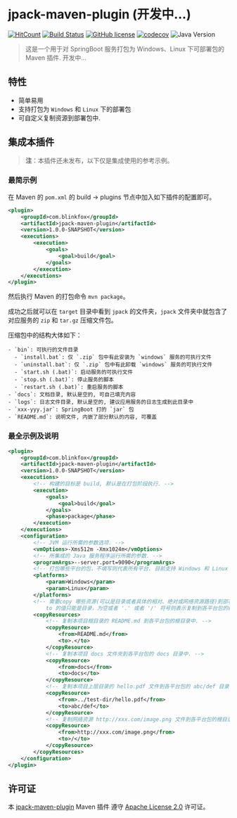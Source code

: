 # jpack-maven-plugin (开发中...)

[![HitCount](http://hits.dwyl.io/blinkfox/jpack-maven-plugin.svg)](https://github.com/blinkfox/jpack-maven-plugin) [![Build Status](https://secure.travis-ci.org/blinkfox/jpack-maven-plugin.svg)](https://travis-ci.org/blinkfox/jpack-maven-plugin) [![GitHub license](https://img.shields.io/github/license/blinkfox/jpack-maven-plugin.svg)](https://github.com/blinkfox/jpack-maven-plugin/blob/master/LICENSE) [![codecov](https://codecov.io/gh/blinkfox/jpack-maven-plugin/branch/master/graph/badge.svg)](https://codecov.io/gh/blinkfox/jpack-maven-plugin) ![Java Version](https://img.shields.io/badge/Java-%3E%3D%208-blue.svg)

> 这是一个用于对 SpringBoot 服务打包为 Windows、Linux 下可部署包的 Maven 插件. 开发中...

## 特性

- 简单易用
- 支持打包为 `Windows` 和 `Linux` 下的部署包
- 可自定义复制资源到部署包中.

## 集成本插件

> **注**：本插件还未发布，以下仅是集成使用的参考示例。

### 最简示例

在 Maven 的 `pom.xml` 的 build -> plugins 节点中加入如下插件的配置即可。

```xml
<plugin>
    <groupId>com.blinkfox</groupId>
    <artifactId>jpack-maven-plugin</artifactId>
    <version>1.0.0-SNAPSHOT</version>
    <executions>
        <execution>
            <goals>
                <goal>build</goal>
            </goals>
        </execution>
    </executions>
</plugin>
```

然后执行 Maven 的打包命令 `mvn package`。

成功之后就可以在 `target` 目录中看到 `jpack` 的文件夹，`jpack` 文件夹中就包含了对应服务的 `zip` 和 `tar.gz` 压缩文件包。

压缩包中的结构大体如下：

```
- `bin`: 可执行的文件目录
  - `install.bat`: 仅 `.zip` 包中有此安装为 `windows` 服务的可执行文件
  - `uninstall.bat`: 仅 `.zip` 包中有此卸载 `windows` 服务的可执行文件
  - `start.sh (.bat)`: 启动服务的可执行文件
  - `stop.sh (.bat)`: 停止服务的脚本
  - `restart.sh (.bat)`: 重启服务的脚本
- `docs`: 文档目录, 默认是空的, 可自己填充内容
- `logs`: 日志文件目录, 默认是空的, 建议应用服务的日志生成到此目录中
- `xxx-yyy.jar`: SpringBoot 打的 `jar` 包
- `README.md`: 说明文件, 内嵌了部分默认的内容, 可覆盖
```

### 最全示例及说明

```xml
<plugin>
    <groupId>com.blinkfox</groupId>
    <artifactId>jpack-maven-plugin</artifactId>
    <version>1.0.0-SNAPSHOT</version>
    <executions>
        <!-- 构建的目标是 build, 默认是在打包阶段执行. -->
        <execution>
            <goals>
                <goal>build</goal>
            </goals>
            <phase>package</phase>
        </execution>
    </executions>
    <configuration>
        <!-- JVM 运行所需的参数选项. -->
        <vmOptions>-Xms512m -Xmx1024m</vmOptions>
        <!-- 所集成的 Java 服务程序运行所需的参数. -->
        <programArgs>--server.port=9090</programArgs>
        <!-- 打包哪些平台的包，不填写则代表所有平台. 目前支持 Windows 和 Linux 两种(大小写均可). -->
        <platforms>
            <param>Windows</param>
            <param>Linux</param>
        </platforms>
        <!-- 需要copy 哪些资源(可以是目录或者具体的相对、绝对或网络资源路径)到部署包中的某个目录;
            to 的值只能是目录，为空或者 '.' 或者 '/' 符号则表示复制到各平台包的根目录中，否则就复制到具体的目录下 -->
        <copyResources>
            <!-- 复制本项目根目录的 README.md 到各平台包的根目录中. -->
            <copyResource>
                <from>README.md</from>
                <to>.</to>
            </copyResource>
            <!-- 复制本项目 docs 文件夾到各平台包的 docs 目录中. -->
            <copyResource>
                <from>docs</from>
                <to>docs</to>
            </copyResource>
            <!-- 复制本项目上层目录的 hello.pdf 文件到各平台包的 abc/def 目录中. -->
            <copyResource>
                <from>../test-dir/hello.pdf</from>
                <to>abc/def</to>
            </copyResource>
            <!-- 复制网络资源 http://xxx.com/image.png 文件到各平台包的根目录中. -->
            <copyResource>
                <from>http://xxx.com/image.png</from>
                <to>/</to>
            </copyResource>
        </copyResources>
    </configuration>
</plugin>
```

## 许可证

本 [jpack-maven-plugin](https://github.com/blinkfox/jpack-maven-plugin) Maven 插件 遵守 [Apache License 2.0](http://www.apache.org/licenses/LICENSE-2.0) 许可证。